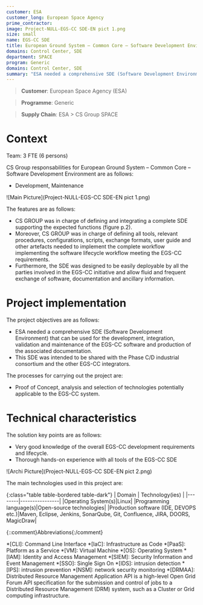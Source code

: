 ```yaml
---
customer: ESA
customer_long: European Space Agency
prime_contractor: 
image: Project-NULL-EGS-CC SDE-EN pict 1.png
size: small
name: EGS-CC SDE
title: European Ground System – Common Core – Software Development Environment
domains: Control Center, SDE
department: SPACE
program: Generic
domains: Control Center, SDE
summary: "ESA needed a comprehensive SDE (Software Development Environment) that can be used for the development, integration, validation and maintenance of the EGS-CC software and production of the associated documentation. This SDE was intended to be shared with the Phase C/D industrial consortium and the other EGS-CC integrators."
---
```


> __Customer__\: European Space Agency (ESA)

> __Programme__\: Generic

> __Supply Chain__\: ESA >  CS Group SPACE


# Context

Team: 3 FTE (6 persons)

CS Group responsabilities for European Ground System – Common Core – Software Development Environment are as follows:
* Development, Maintenance

![Main Picture](Project-NULL-EGS-CC SDE-EN pict 1.png)

The features are as follows:
* CS GROUP was in charge of defining and integrating a complete SDE supporting the expected functions (figure p.2).
* Moreover, CS GROUP was in charge of defining all tools, relevant procedures, configurations, scripts, exchange formats, user guide and other artefacts needed to implement the complete workflow implementing the software lifecycle workflow meeting the EGS-CC requirements.
* Furthermore, the SDE was designed to be easily deployable by all the parties involved in the EGS-CC initiative and allow fluid and frequent exchange of software, documentation and ancillary information.

# Project implementation

The project objectives are as follows:
* ESA needed a comprehensive SDE (Software Development Environment) that can be used for the development, integration, validation and maintenance of the EGS-CC software and production of the associated documentation.
* This SDE was intended to be shared with the Phase C/D industrial consortium and the other EGS-CC integrators.

The processes for carrying out the project are:
* Proof of Concept, analysis and selection of technologies potentially applicable to the EGS-CC system.

# Technical characteristics

The solution key points are as follows:
* Very good knowledge of the overall EGS-CC development requirements and lifecycle.
* Thorough hands-on experience with all tools of the EGS-CC SDE

![Archi Picture](Project-NULL-EGS-CC SDE-EN pict 2.png)

The main technologies used in this project are:

{:class="table table-bordered table-dark"}
| Domain | Technology(ies) |
|--------|----------------|
|Operating System(s)|Linux|
|Programming language(s)|Open-source technologies|
|Production software (IDE, DEVOPS etc.)|Maven, Eclipse, Jenkins, SonarQube, Git, Confluence, JIRA, DOORS, MagicDraw|



{::comment}Abbreviations{:/comment}

*[CLI]: Command Line Interface
*[IaC]: Infrastructure as Code
*[PaaS]: Platform as a Service
*[VM]: Virtual Machine
*[OS]: Operating System
*[IAM]: Identity and Access Management
*[SIEM]: Security Information and Event Management
*[SSO]: Single Sign On
*[IDS]: intrusion detection
*[IPS]: intrusion prevention
*[NSM]: network security monitoring
*[DRMAA]: Distributed Resource Management Application API is a high-level Open Grid Forum API specification for the submission and control of jobs to a Distributed Resource Management (DRM) system, such as a Cluster or Grid computing infrastructure.

